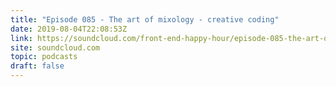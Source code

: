 ```yaml
---
title: "Episode 085 - The art of mixology - creative coding"
date: 2019-08-04T22:08:53Z
link: https://soundcloud.com/front-end-happy-hour/episode-085-the-art-of-mixology-creative-coding?utm_medium=RSS&utm_source=hune
site: soundcloud.com
topic: podcasts 
draft: false
---
```

